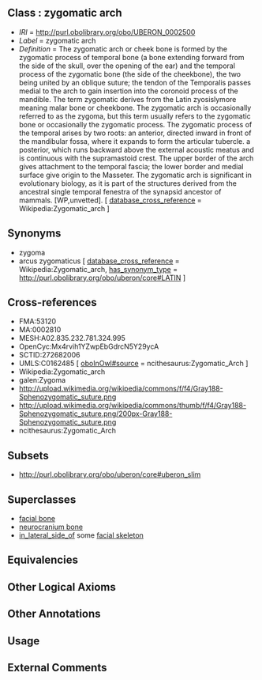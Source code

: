 
## Class : zygomatic arch

 * *IRI* = http://purl.obolibrary.org/obo/UBERON_0002500
 * *Label* = zygomatic arch
 * *Definition* = The zygomatic arch or cheek bone is formed by the zygomatic process of temporal bone (a bone extending forward from the side of the skull, over the opening of the ear) and the temporal process of the zygomatic bone (the side of the cheekbone), the two being united by an oblique suture; the tendon of the Temporalis passes medial to the arch to gain insertion into the coronoid process of the mandible. The term zygomatic derives from the Latin zyosislymore meaning malar bone or cheekbone. The zygomatic arch is occasionally referred to as the zygoma, but this term usually refers to the zygomatic bone or occasionally the zygomatic process. The zygomatic process of the temporal arises by two roots: an anterior, directed inward in front of the mandibular fossa, where it expands to form the articular tubercle. a posterior, which runs backward above the external acoustic meatus and is continuous with the supramastoid crest. The upper border of the arch gives attachment to the temporal fascia; the lower border and medial surface give origin to the Masseter. The zygomatic arch is significant in evolutionary biology, as it is part of the structures derived from the ancestral single temporal fenestra of the synapsid ancestor of mammals. [WP,unvetted]. [ [database_cross_reference](../../ef/oboInOwl#hasDbXref.md) = Wikipedia:Zygomatic_arch ]

## Synonyms

 * zygoma
 * arcus zygomaticus [ [database_cross_reference](../../ef/oboInOwl#hasDbXref.md) = Wikipedia:Zygomatic_arch, [has_synonym_type](../../pe/oboInOwl#hasSynonymType.md) = http://purl.obolibrary.org/obo/uberon/core#LATIN ]

## Cross-references

 * FMA:53120
 * MA:0002810
 * MESH:A02.835.232.781.324.995
 * OpenCyc:Mx4rvih1YZwpEbGdrcN5Y29ycA
 * SCTID:272682006
 * UMLS:C0162485 [ [oboInOwl#source](../../ce/oboInOwl#source.md) = ncithesaurus:Zygomatic_Arch ]
 * Wikipedia:Zygomatic_arch
 * galen:Zygoma
 * http://upload.wikimedia.org/wikipedia/commons/f/f4/Gray188-Sphenozygomatic_suture.png
 * http://upload.wikimedia.org/wikipedia/commons/thumb/f/f4/Gray188-Sphenozygomatic_suture.png/200px-Gray188-Sphenozygomatic_suture.png
 * ncithesaurus:Zygomatic_Arch

## Subsets

 * http://purl.obolibrary.org/obo/uberon/core#uberon_slim

## Superclasses

 * [facial bone](../../UBERON/62/UBERON_0003462.md)
 * [neurocranium bone](../../UBERON/64/UBERON_0011164.md)
 * [in_lateral_side_of](../../BSPO/26/BSPO_0000126.md) some [facial skeleton](../../UBERON/56/UBERON_0011156.md)

## Equivalencies


## Other Logical Axioms


## Other Annotations


## Usage


## External Comments


